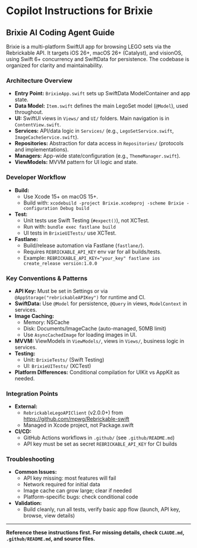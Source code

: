 # Copilot Instructions for Brixie

## Brixie AI Coding Agent Guide

Brixie is a multi-platform SwiftUI app for browsing LEGO sets via the Rebrickable API. It targets iOS 26+, macOS 26+ (Catalyst), and visionOS, using Swift 6+ concurrency and SwiftData for persistence. The codebase is organized for clarity and maintainability.

### Architecture Overview

- **Entry Point:** `BrixieApp.swift` sets up SwiftData ModelContainer and app state.
- **Data Model:** `Item.swift` defines the main LegoSet model (`@Model`), used throughout.
- **UI:** SwiftUI views in `Views/` and `UI/` folders. Main navigation is in `ContentView.swift`.
- **Services:** API/data logic in `Services/` (e.g., `LegoSetService.swift`, `ImageCacheService.swift`).
- **Repositories:** Abstraction for data access in `Repositories/` (protocols and implementations).
- **Managers:** App-wide state/configuration (e.g., `ThemeManager.swift`).
- **ViewModels:** MVVM pattern for UI logic and state.

### Developer Workflow

- **Build:**
  - Use Xcode 15+ on macOS 15+.
  - Build with:
    `xcodebuild -project Brixie.xcodeproj -scheme Brixie -configuration Debug build`
- **Test:**
  - Unit tests use Swift Testing (`#expect()`), not XCTest.
  - Run with:
    `bundle exec fastlane build`
  - UI tests in `BrixieUITests/` use XCTest.
- **Fastlane:**
  - Build/release automation via Fastlane (`fastlane/`).
  - Requires `REBRICKABLE_API_KEY` env var for all builds/tests.
  - Example: `REBRICKABLE_API_KEY="your_key" fastlane ios create_release version:1.0.0`

### Key Conventions & Patterns

- **API Key:** Must be set in Settings or via `@AppStorage("rebrickableAPIKey")` for runtime and CI.
- **SwiftData:** Use `@Model` for persistence, `@Query` in views, `ModelContext` in services.
- **Image Caching:**
  - Memory: NSCache
  - Disk: Documents/ImageCache (auto-managed, 50MB limit)
  - Use `AsyncCachedImage` for loading images in UI.
- **MVVM:** ViewModels in `ViewModels/`, views in `Views/`, business logic in services.
- **Testing:**
  - Unit: `BrixieTests/` (Swift Testing)
  - UI: `BrixieUITests/` (XCTest)
- **Platform Differences:** Conditional compilation for UIKit vs AppKit as needed.

### Integration Points

- **External:**
  - `RebrickableLegoAPIClient` (v2.0.0+) from https://github.com/mpwg/Rebrickable-swift
  - Managed in Xcode project, not Package.swift
- **CI/CD:**
  - GitHub Actions workflows in `.github/` (see `.github/README.md`)
  - API key must be set as secret `REBRICKABLE_API_KEY` for CI builds

### Troubleshooting

- **Common Issues:**
  - API key missing: most features will fail
  - Network required for initial data
  - Image cache can grow large; clear if needed
  - Platform-specific bugs: check conditional code
- **Validation:**
  - Build cleanly, run all tests, verify basic app flow (launch, API key, browse, view details)

---

**Reference these instructions first. For missing details, check `CLAUDE.md`, `.github/README.md`, and source files.**
